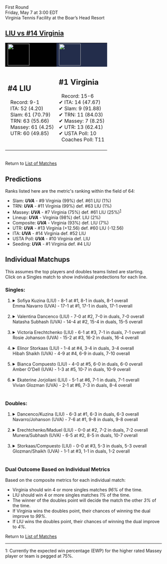 First Round  
Friday, May 7 at 3:00 EDT  
Virginia Tennis Facility at the Boar’s Head Resort  
## [LIU vs #14 Virginia](https://www.ncaa.com/game/5833666)  

<table><tr style="background-color: #d9d9d9 !important"><td style="background-color: #010101 !important"><img src="https://www.ncaa.com/sites/default/files/images/logos/schools/l/long-island.70.png" width="70" height="70" /></td><td style="background-color: #232D4B !important"><img src="https://www.ncaa.com/sites/default/files/images/logos/schools/v/virginia.70.png" width="70" height="70" /></td></tr><tr>
<td>  

<h2>#4 LIU</h2>  
&nbsp; Record: 9-1<br>  
&nbsp; ITA: 52 (4.20)<br>  
&nbsp; Slam: 61 (70.79)<br>  
&nbsp; TRN: 63 (55.66)<br>  
&nbsp; Massey: 61 (4.25)<br>  
&nbsp; UTR: 60 (49.85)<br>  
<br>  

</td>
<td>  

<h2>#1 Virginia</h2>  
&nbsp; Record: 15-6<br>  
&#10004; ITA: 14 (47.67)<br>  
&#10004; Slam: 9 (91.88)<br>  
&#10004; TRN: 11 (84.03)<br>  
&#10004; Massey: 7 (8.25)<br>  
&#10004; UTR: 13 (62.41)<br>  
&#10004; USTA Poll: 10<br>  
&nbsp; Coaches Poll: T11<br>  
<br>  

</td>
</tr></table>  


<br>Return to [List of Matches](../index.md)  

## Predictions  

Ranks listed here are the metric's ranking within the field of 64:  
- Slam: ***UVA*** - #9 Virginia (99%) def. #61 LIU (1%)  
- TRN: ***UVA*** - #11 Virginia (99%) def. #63 LIU (1%)  
- Massey: ***UVA*** - #7 Virginia (75%) def. #61 LIU (25%)<sup>[1](#footnote1)</sup>  
- Lineup: ***UVA*** - Virginia (98%) def. LIU (2%)  
- Composite: ***UVA*** - Virginia (93%) def. LIU (7%)  
- UTR: ***UVA*** - #13 Virginia (+12.56) def. #60 LIU (-12.56)  
- ITA: ***UVA*** - #14 Virginia def. #52 LIU  
- USTA Poll: ***UVA*** - #10 Virginia def. LIU  
- Seeding: ***UVA*** - #1 Virginia def. #4 LIU  

## Individual Matchups  
This assumes the top players and doubles teams listed are starting.  
Click on a Singles match to show individual predections for each line.  

### Singles:  

<ol>
<li><details>
<summary markdown="span">Sofiya Kuzina (LIU) - 8-1 at #1, 8-1 in duals, 8-1 overall<br>Emma Navarro (UVA) - 17-1 at #1, 17-1 in duals, 17-1 overall</summary>
<h4>Predictions</h4><ul>
<li>Slam: <b><i>UVA</i></b> - Navarro (99%) def. Kuzina (1%)</li>  
<li>TRN: <b><i>UVA</i></b> - Navarro (99%) def. Kuzina (1%)</li>  
<li>Massey: <b><i>UVA</i></b> - Navarro (75%) def. Kuzina (25%)<sup><a href="#footnote1">1</a></sup></li>  
<li>UTR: <b><i>UVA</i></b> - Navarro (99%) def. Kuzina (1%)</li>  
<li>Composite: <b><i>UVA</i></b> - Navarro (93%) def. Kuzina (7%)</li>  
<li>ITA: <b><i>UVA</i></b> - Navarro (62.96) def. Kuzina (3.50)</li>  
</ul>
</details>&nbsp;</li>
<li><details>
<summary markdown="span">Valentina Dancenco (LIU) - 7-0 at #2, 7-0 in duals, 7-0 overall<br>Natasha Subhash (UVA) - 14-4 at #2, 15-4 in duals, 15-5 overall</summary>
<h4>Predictions</h4><ul>
<li>Slam: <b><i>UVA</i></b> - Subhash (99%) def. Dancenco (1%)</li>  
<li>TRN: <b><i>UVA</i></b> - Subhash (99%) def. Dancenco (1%)</li>  
<li>Massey: <b><i>UVA</i></b> - Subhash (75%) def. Dancenco (25%)<sup><a href="#footnote1">1</a></sup></li>  
<li>UTR: <b><i>UVA</i></b> - Subhash (98%) def. Dancenco (2%)</li>  
<li>Composite: <b><i>UVA</i></b> - Subhash (93%) def. Dancenco (7%)</li>  
<li>ITA: <b><i>UVA</i></b> - Subhash (40.00) def. Dancenco (4.17)</li>  
</ul>
</details>&nbsp;</li>
<li><details>
<summary markdown="span">Victoria Erechtchenko (LIU) - 6-1 at #3, 7-1 in duals, 7-1 overall<br>Rosie Johanson (UVA) - 15-2 at #3, 16-2 in duals, 16-4 overall</summary>
<h4>Predictions</h4><ul>
<li>Slam: <b><i>UVA</i></b> - Johanson (99%) def. Erechtchenko (1%)</li>  
<li>TRN: <b><i>UVA</i></b> - Johanson (99%) def. Erechtchenko (1%)</li>  
<li>Massey: <b><i>UVA</i></b> - Johanson (75%) def. Erechtchenko (25%)<sup><a href="#footnote1">1</a></sup></li>  
<li>UTR: <b><i>UVA</i></b> - Johanson (99%) def. Erechtchenko (1%)</li>  
<li>Composite: <b><i>UVA</i></b> - Johanson (93%) def. Erechtchenko (7%)</li>  
<li>ITA: <b><i>UVA</i></b> - Johanson (6.37) def. Erechtchenko (3.50)</li>  
</ul>
</details>&nbsp;</li>
<li><details>
<summary markdown="span">Elinor Storkaas (LIU) - 1-4 at #4, 3-4 in duals, 3-4 overall<br>Hibah Shaikh (UVA) - 4-9 at #4, 6-9 in duals, 7-10 overall</summary>
<h4>Predictions</h4><ul>
<li>Slam: <b><i>UVA</i></b> - Shaikh (99%) def. Storkaas (1%)</li>  
<li>TRN: <b><i>UVA</i></b> - Shaikh (99%) def. Storkaas (1%)</li>  
<li>Massey: <b><i>UVA</i></b> - Shaikh (75%) def. Storkaas (25%)<sup><a href="#footnote1">1</a></sup></li>  
<li>UTR: <b><i>UVA</i></b> - Shaikh (99%) def. Storkaas (1%)</li>  
<li>Composite: <b><i>UVA</i></b> - Shaikh (93%) def. Storkaas (7%)</li>  
<li>ITA: <b><i>UVA</i></b> - Shaikh (1.63) def. Storkaas (0.00)</li>  
</ul>
</details>&nbsp;</li>
<li><details>
<summary markdown="span">Bianca Compuesto (LIU) - 4-0 at #5, 6-0 in duals, 6-0 overall<br>Amber O'Dell (UVA) - 1-3 at #5, 10-7 in duals, 10-9 overall</summary>
<h4>Predictions</h4><ul>
<li>Slam: <b><i>LIU</i></b> - Compuesto (100%) def. O'Dell (0%)</li>  
<li>TRN: <b><i>LIU</i></b> - Compuesto (100%) def. O'Dell (0%)</li>  
<li>Massey: <b><i>LIU</i></b> - Compuesto (75%) def. O'Dell (25%)<sup><a href="#footnote1">1</a></sup></li>  
<li>UTR: <b><i>LIU</i></b> - Compuesto (100%) def. O'Dell (0%)</li>  
<li>Composite: <b><i>LIU</i></b> - Compuesto (93%) def. O'Dell (7%)</li>  
<li>ITA: <b><i>LIU</i></b> - Compuesto (3.66) def. O'Dell (1.59)</li>  
</ul>
</details>&nbsp;</li>
<li><details>
<summary markdown="span">Ekaterine Jorjoliani (LIU) - 5-1 at #6, 7-1 in duals, 7-1 overall<br>Vivian Glozman (UVA) - 2-1 at #6, 7-3 in duals, 8-4 overall</summary>
<h4>Predictions</h4><ul>
<li>Slam: <b><i>UVA</i></b> - Glozman (99%) def. Jorjoliani (1%)</li>  
<li>TRN: <b><i>UVA</i></b> - Glozman (99%) def. Jorjoliani (1%)</li>  
<li>Massey: <b><i>UVA</i></b> - Glozman (75%) def. Jorjoliani (25%)<sup><a href="#footnote1">1</a></sup></li>  
<li>UTR: <b><i>UVA</i></b> - Glozman (98%) def. Jorjoliani (2%)</li>  
<li>Composite: <b><i>UVA</i></b> - Glozman (93%) def. Jorjoliani (7%)</li>  
<li>ITA: <b><i>LIU</i></b> - Jorjoliani (3.50) def. Glozman (2.77)</li>  
</ul>
</details>&nbsp;</li>
</ol>

### Doubles:  

<ol>
<li><details>
<summary markdown="span">Dancenco/Kuzina (LIU) - 6-3 at #1, 6-3 in duals, 6-3 overall<br>Navarro/Johanson (UVA) - 7-6 at #1, 9-8 in duals, 9-8 overall</summary>
<br>Sorry, we don't have any metrics for this match
</details>&nbsp;</li>
<li><details>
<summary markdown="span">Erechtchenko/Maduel (LIU) - 0-0 at #2, 7-2 in duals, 7-2 overall<br>Munera/Subhash (UVA) - 6-5 at #2, 8-5 in duals, 10-7 overall</summary>
<br>Sorry, we don't have any metrics for this match
</details>&nbsp;</li>
<li><details>
<summary markdown="span">Storkaas/Compuesto (LIU) - 0-0 at #3, 5-3 in duals, 5-3 overall<br>Glozman/Shaikh (UVA) - 1-1 at #3, 1-1 in duals, 1-2 overall</summary>
<br>Sorry, we don't have any metrics for this match
</details>&nbsp;</li>
</ol>

### Dual Outcome Based on Individual Metrics  
  
Based on the composite metrics for each individual match:  
- Virginia should win 4 or more singles matches _96%_ of the time.  
- LIU should win 4 or more singles matches _1%_ of the time.  
- The winner of the doubles point will decide the match the other _3%_ of the time.  
- If Virginia wins the doubles point, their chances of winning the dual improve to _99%_.  
- If LIU wins the doubles point, their chances of winning the dual improve to _4%_.  
  
Return to [List of Matches](../index.md)  
  
------
<a name="footnote1">1</a>: Currently the expected win percentage (EWP) for the higher rated Massey player or team is pegged at 75%.
